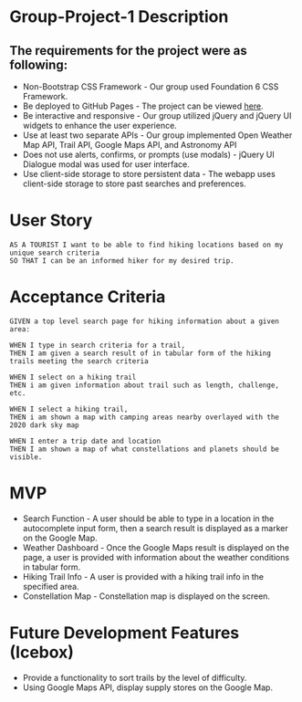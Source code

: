 # Group-Project-1 Description

## The requirements for the project were as following:
* Non-Bootstrap CSS Framework - Our group used Foundation 6 CSS Framework.
* Be deployed to GitHub Pages - The project can be viewed [here](https://sdseney508.github.io/Group-Project-1/).
* Be interactive and responsive - Our group utilized jQuery and jQuery UI widgets to enhance the user experience.
* Use at least two separate APIs - Our group implemented Open Weather Map API, Trail API, Google Maps API, and Astronomy API
* Does not use alerts, confirms, or prompts (use modals) - jQuery UI Dialogue modal was used for user interface.
* Use client-side storage to store persistent data - The webapp uses client-side storage to store past searches and preferences. 

# User Story
	AS A TOURIST I want to be able to find hiking locations based on my unique search criteria 
	SO THAT I can be an informed hiker for my desired trip.

# Acceptance Criteria
	GIVEN a top level search page for hiking information about a given area:
	
	WHEN I type in search criteria for a trail, 
	THEN I am given a search result of in tabular form of the hiking trails meeting the search criteria
	
	WHEN I select on a hiking trail
	THEN i am given information about trail such as length, challenge, etc.

	WHEN I select a hiking trail, 
	THEN i am shown a map with camping areas nearby overlayed with the 2020 dark sky map
	
	WHEN I enter a trip date and location
	THEN I am shown a map of what constellations and planets should be visible.

# MVP
* Search Function - A user should be able to type in a location in the autocomplete input form, then a search result is displayed as a marker on the Google Map.
* Weather Dashboard - Once the Google Maps result is displayed on the page, a user is provided with information about the weather conditions in tabular form.
* Hiking Trail Info - A user is provided with a hiking trail info in the specified area.
* Constellation Map - Constellation map is displayed on the screen.

# Future Development Features (Icebox)
* Provide a functionality to sort trails by the level of difficulty.
* Using Google Maps API, display supply stores on the Google Map.
